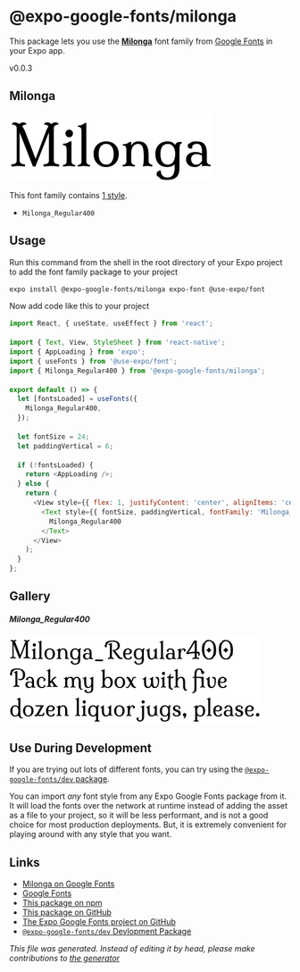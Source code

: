 # @expo-google-fonts/milonga

This package lets you use the [**Milonga**](https://fonts.google.com/specimen/Milonga) font family from [Google Fonts](https://fonts.google.com/) in your Expo app.

v0.0.3

## Milonga

![Milonga](./font-family.png)

This font family contains [1 style](#gallery).

- `Milonga_Regular400`

## Usage

Run this command from the shell in the root directory of your Expo project to add the font family package to your project
```sh
expo install @expo-google-fonts/milonga expo-font @use-expo/font
```

Now add code like this to your project
```js
import React, { useState, useEffect } from 'react';

import { Text, View, StyleSheet } from 'react-native';
import { AppLoading } from 'expo';
import { useFonts } from '@use-expo/font';
import { Milonga_Regular400 } from '@expo-google-fonts/milonga';

export default () => {
  let [fontsLoaded] = useFonts({
    Milonga_Regular400,
  });

  let fontSize = 24;
  let paddingVertical = 6;

  if (!fontsLoaded) {
    return <AppLoading />;
  } else {
    return (
      <View style={{ flex: 1, justifyContent: 'center', alignItems: 'center' }}>
        <Text style={{ fontSize, paddingVertical, fontFamily: 'Milonga_Regular400' }}>
          Milonga_Regular400
        </Text>
      </View>
    );
  }
};

```

## Gallery

##### Milonga_Regular400
![Milonga_Regular400](./0754de34c73ed1446cebd4a2c6594cd4e24a2b8cd3512ad6e0d157285e9c2f7f.ttf.png)


## Use During Development

If you are trying out lots of different fonts, you can try using the [`@expo-google-fonts/dev` package](https://www.npmjs.com/package/@expo-google-fonts/dev).

You can import *any* font style from any Expo Google Fonts package from it. It will load the fonts
over the network at runtime instead of adding the asset as a file to your project, so it will be 
less performant, and is not a good choice for most production deployments. But, it is extremely convenient
for playing around with any style that you want.

## Links

- [Milonga on Google Fonts](https://fonts.google.com/specimen/Milonga)
- [Google Fonts](https://fonts.google.com/)
- [This package on npm](https://www.npmjs.com/package/@expo-google-fonts/milonga)
- [This package on GitHub](https://github.com/expo/google-fonts/tree/master/font-packages/milonga)
- [The Expo Google Fonts project on GitHub](https://github.com/expo/google-fonts)
- [`@expo-google-fonts/dev` Devlopment Package](https://github.com/expo/google-fonts/tree/master/font-packages/dev)


*This file was generated. Instead of editing it by head, please make contributions to [the generator](https://github.com/expo/google-fonts/tree/master/packages/generator)*
